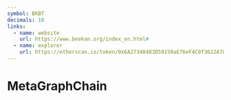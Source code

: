 ```yaml
---
symbol: BKBT
decimals: 18
links:
  - name: website
    url: https://www.beekan.org/index_en.html#
  - name: explorer
    url: https://etherscan.io/token/0x6A27348483D59150aE76eF4C0f3622A78B0cA698
---
```


# MetaGraphChain

